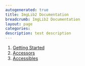 ```yaml
---
autogenerated: true
title: ImgLib2 Documentation
breadcrumb: ImgLib2 Documentation
layout: page
categories: 
description: test description
---
```


1.  [ Getting Started](ImgLib2_-_Getting_Started)
2.  [ Accessors](ImgLib2_-_Accessors)
3.  [ Accessibles](ImgLib2_-_Accessibles)
